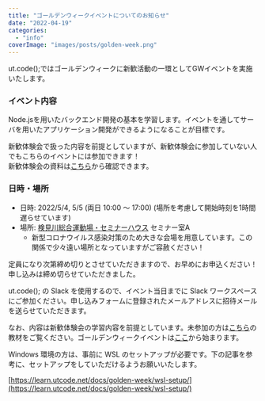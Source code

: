 ```yaml
---
title: "ゴールデンウィークイベントについてのお知らせ"
date: "2022-04-19"
categories: 
  - "info"
coverImage: "images/posts/golden-week.png"
---
```


ut.code();ではゴールデンウィークに新歓活動の一環としてGWイベントを実施いたします。

### イベント内容

Node.jsを用いたバックエンド開発の基本を学習します。イベントを通してサーバを用いたアプリケーション開発ができるようになることが目標です。

新歓体験会で扱った内容を前提としていますが、新歓体験会に参加していない人でもこちらのイベントには参加できます！  
新歓体験会の資料は[こちら](https://learn.utcode.net/docs/trial-session/)から確認できます。

### 日時・場所

- 日時: 2022/5/4, 5/5 (両日 10:00 ～ 17:00) (場所を考慮して開始時刻を1時間遅らせています)
- 場所: [検見川総合運動場・セミナーハウス](https://www.u-tokyo.ac.jp/ja/students/facility/h08_03.html) セミナー室A
    - 新型コロナウイルス感染対策のため大きな会場を用意しています。この関係で少々遠い場所となっていますがご容赦ください！

定員になり次第締め切りとさせていただきますので、お早めにお申込ください！申し込みは締め切らせていただきました。

ut.code(); の Slack を使用するので、イベント当日までに Slack ワークスペースにご参加ください。申し込みフォームに登録されたメールアドレスに招待メールを送らせていただきます。

なお、内容は新歓体験会の学習内容を前提としています。未参加の方は[こちら](https://learn.utcode.net/docs/trial-session/)の教材をご覧ください。ゴールデンウィークイベントは[ここ](https://learn.utcode.net/docs/javascript-training/)から始まります。

Windows 環境の方は、事前に WSL のセットアップが必要です。下の記事を参考に、セットアップをしていただけるようお願いいたします。

[https://learn.utcode.net/docs/golden-week/wsl-setup/](https://learn.utcode.net/docs/golden-week/wsl-setup/)
